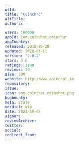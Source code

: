 ```yaml
---
wsId: 
title: "Coinchat"
altTitle: 
authors:

users: 100000
appId: com.coinchat.coinchat
appCountry: 
released: 2018-05-20
updated: 2020-03-11
version: "2.0.2"
stars: 3.6
ratings: 1190
reviews: 30
size: 30M
website: http://www.coinchat.im
repository: 
issue: 
icon: com.coinchat.coinchat.png
bugbounty: 
meta: stale
verdict: wip
date: 2021-10-05
signer: 
reviewArchive:
twitter: 
social:
redirect_from:
---
```


